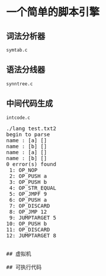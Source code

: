 # 一个简单的脚本引擎

## 词法分析器
`symtab.c`

## 语法分线器
`synntree.c`

## 中间代码生成
`intcode.c`
<pre>
./lang test.txt2 
begin to parse
name : [a] []
name : [b] []
name : [a] []
name : [b] []
0 error(s) found
 1: OP_NOP 
 2: OP_PUSH a 
 3: OP_PUSH b 
 4: OP_STR_EQUAL 
 5: OP_JMPF 9
 6: OP_PUSH a 
 7: OP_DISCARD 
 8: OP_JMP 12
 9: JUMPTARGET 5
10: OP_PUSH b 
11: OP_DISCARD 
12: JUMPTARGET 8
<pre>

## 虚拟机

## 可执行代码



